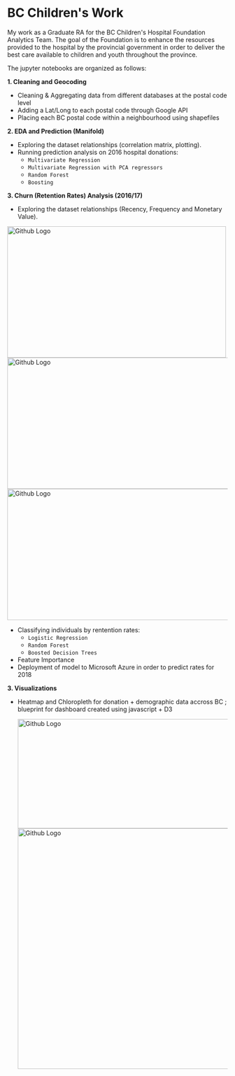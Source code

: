 # BC Children's Work

My work as a Graduate RA for the BC Children's Hospital Foundation Analytics Team. The goal of the Foundation is to enhance the resources provided to the hospital by the provincial government in order to deliver the best care available to children and youth throughout the province. 

The jupyter notebooks are organized as follows:

**1. Cleaning and Geocoding**
  - Cleaning & Aggregating data from different databases at the postal code level 
  - Adding a Lat/Long to each postal code through Google API 
  - Placing each BC postal code within a neighbourhood using shapefiles 
  
**2. EDA and Prediction (Manifold)** 
   - Exploring the dataset relationships (correlation matrix, plotting). 
   - Running prediction analysis on 2016 hospital donations: 
      * `Multivariate Regression` 
      * `Multivariate Regression with PCA regressors`
      * `Random Forest` 
      * `Boosting`

**3. Churn (Retention Rates) Analysis (2016/17)**
   - Exploring the dataset relationships (Recency, Frequency and Monetary Value). 
   <img src="https://github.com/elbagn/BC_Childrens_Work/blob/master/churn.png" width="500" height="300" title="Github Logo">
   <img src="https://github.com/elbagn/BC_Childrens_Work/blob/master/Rec_Freq.png" width="700" height="300" title="Github Logo">
    <img src="https://github.com/elbagn/BC_Childrens_Work/blob/master/2016don_Freq_1.png" width="700" height="300" title="Github Logo">  
    
   - Classifying individuals by rentention rates: 
      * `Logistic Regression` 
      * `Random Forest`
      * `Boosted Decision Trees`
   - Feature Importance    
   - Deployment of model to Microsoft Azure in order to predict rates for 2018

**3. Visualizations**
  - Heatmap and Chloropleth for donation + demographic data accross BC ; blueprint for dashboard created using javascript + D3
  
     <img src="https://github.com/elbagn/BC_Childrens_Work/blob/master/Vancouver_heatmap.PNG" width="700" height="250" title="Github Logo">
     <img src="https://github.com/elbagn/BC_Childrens_Work/blob/master/chloropleth_all_bc_1.PNG" width="700" height="550" title="Github Logo">

